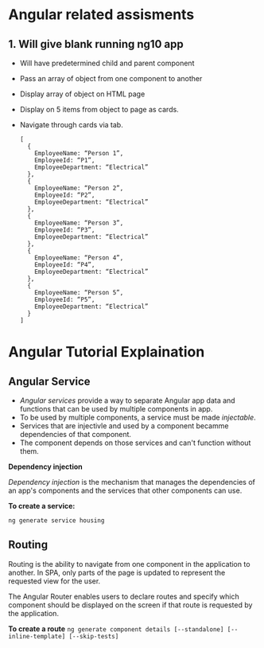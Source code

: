 # Angular related assisments

## 1. Will give blank running ng10 app
- Will have predetermined child and parent component
- Pass an array of object from one component to another
- Display array of object on HTML page
- Display on 5 items from object to page as cards.
- Navigate through cards via tab.

  ```
  [
    {
      EmployeeName: “Person 1”,
      EmployeeId: “P1”,
      EmployeeDepartment: “Electrical”
    },
    {
      EmployeeName: “Person 2”,
      EmployeeId: “P2”,
      EmployeeDepartment: “Electrical”
    },
    {
      EmployeeName: “Person 3”,
      EmployeeId: “P3”,
      EmployeeDepartment: “Electrical”
    },
    {
      EmployeeName: “Person 4”,
      EmployeeId: “P4”,
      EmployeeDepartment: “Electrical”
    },
    {
      EmployeeName: “Person 5”,
      EmployeeId: “P5”,
      EmployeeDepartment: “Electrical”
    }
  ]
  ```

# Angular Tutorial Explaination

## Angular Service
- _Angular services_ provide a way to separate Angular app data and functions that can be used by multiple components in app.
- To be used by multiple components, a service must be made _injectable_.
- Services that are injectivle and used by a component becamme dependencies of that component.
- The component depends on those services and can't function without them.

**Dependency injection**

_Dependency injection_ is the mechanism that manages the dependencies of an app's components and the services that other components can use.

**To create a service:**

`ng generate service housing`

## Routing
Routing is the ability to navigate from one component in the application to another. In SPA, only parts of the page is updated to represent the requested view for the user.

The Angular Router enables users to declare routes and specify which component should be displayed on the screen if that route is requested by the application.

**To create a route** 
`ng generate component details [--standalone] [--inline-template] [--skip-tests]`